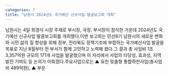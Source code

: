 ```yaml
---
categories: f
title: "남원시 2024년도 국가예산 신규사업 발굴보고회 개최"
---
```

남원시는 4일 최경식 시장 주재로 부시장, 국장, 부서장이 참석한 가운데 2024년도 국가예산 신규사업 발굴보고회를 개최했다.이번 보고회는 민선8기 남원시의 새로운 변화와 시민 삶의 질 향상을 위해 정부, 전라북도 정책기조에 부합하는 국가예산사업 발굴을 목표로 지난 8월부터 전 부서가 함께 고민하고 노력해 왔다.그 결과 총 사업비 1조 3,357억원 규모의 171개 사업을 발굴했으며 이 자리에서 사업의 타당성, 효과성, 지역 발전 기여도 등 논의가 이뤄졌다.주요사업으로는 ▲ 요천 맞춤형 통합하천사업(총사업비 489억원), ▲ 부운